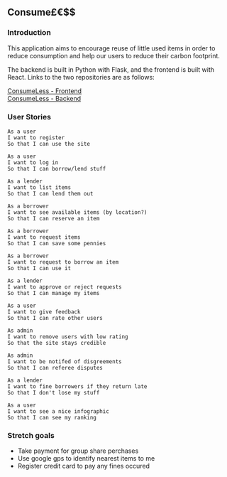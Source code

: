 ## Consume£€$$

### Introduction

This application aims to encourage reuse of little used items in order to reduce consumption and help our users to reduce their carbon footprint.

The backend is built in Python with Flask, and the frontend is built with React. Links to the two repositories are as follows:

[ConsumeLess - Frontend](https://github.com/antcliffoc/ConsumeLess-frontend)   
[ConsumeLess - Backend](https://github.com/antcliffoc/ConsumeLess-backend)

### User Stories

```
As a user
I want to register
So that I can use the site

As a user
I want to log in
So that I can borrow/lend stuff

As a lender
I want to list items
So that I can lend them out

As a borrower
I want to see available items (by location?)
So that I can reserve an item

As a borrower
I want to request items
So that I can save some pennies

As a borrower
I want to request to borrow an item
So that I can use it

As a lender
I want to approve or reject requests
So that I can manage my items

As a user
I want to give feedback
So that I can rate other users

As admin
I want to remove users with low rating
So that the site stays credible

As admin
I want to be notifed of disgreements
So that I can referee disputes

As a lender
I want to fine borrowers if they return late
So that I don't lose my stuff

As a user
I want to see a nice infographic 
So that I can see my ranking
```

### Stretch goals
- Take payment for group share perchases
- Use google gps to identify nearest items to me
- Register credit card to pay any fines occured

